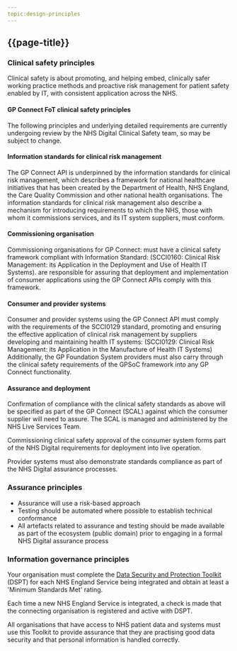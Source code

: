```yaml
---
topic:design-principles
---
```


## {{page-title}}

### **Clinical safety principles**
Clinical safety is about promoting, and helping embed, clinically safer working practice methods and proactive risk management for patient safety enabled by IT, with consistent application across the NHS. 

#### GP Connect FoT clinical safety principles
The following principles and underlying detailed requirements are currently undergoing review by the NHS Digital Clinical Safety team, so may be subject to change. 

#### Information standards for clinical risk management 
The GP Connect API is underpinned by the information standards for clinical risk management, which describes a framework for national healthcare initiatives that has been created by the Department of Health, NHS England, the Care Quality Commission and other national health organisations. 
The information standards for clinical risk management also describe a mechanism for introducing requirements to which the NHS, those with whom it commissions services, and its IT system suppliers, must conform.

#### Commissioning organisation
Commissioning organisations for GP Connect: 
must have a clinical safety framework compliant with Information Standard: (SCCI0160: Clinical Risk Management: its Application in the Deployment and Use of Health IT Systems). 
are responsible for assuring that deployment and implementation of consumer applications using the GP Connect APIs comply with this framework.

#### Consumer and provider systems
Consumer and provider systems using the GP Connect API must comply with the requirements of the SCCI0129 standard, promoting and ensuring the effective application of clinical risk management by suppliers developing and maintaining health IT systems: (SCCI0129: Clinical Risk Management: its Application in the Manufacture of Health IT Systems) 
Additionally, the GP Foundation System providers must also carry through the clinical safety requirements of the GPSoC framework into any GP Connect functionality.

#### Assurance and deployment
Confirmation of compliance with the clinical safety standards as above will be specified as part of the GP Connect (SCAL) against which the consumer supplier will need to assure. The SCAL is managed and administered by the NHS Live Services Team.

Commissioning clinical safety approval of the consumer system forms part of the NHS Digital requirements for deployment into live operation.

Provider systems must also demonstrate standards compliance as part of the NHS Digital assurance processes.

### **Assurance principles**
* Assurance will use a risk-based approach
* Testing should be automated where possible to establish technical conformance
* All artefacts related to assurance and testing should be made available as part of the ecosystem (public domain) prior to engaging in a formal NHS Digital assurance process

### **Information governance principles**
Your organisation must complete the [Data Security and Protection Toolkit](https://www.dsptoolkit.nhs.uk/) (DSPT) for each NHS England Service being integrated and obtain at least a 'Minimum Standards Met' rating.

Each time a new NHS England Service is integrated, a check is made that the connecting organisation is registered and active with DSPT.

All organisations that have access to NHS patient data and systems must use this Toolkit to provide assurance that they are practising good data security and that personal information is handled correctly.
